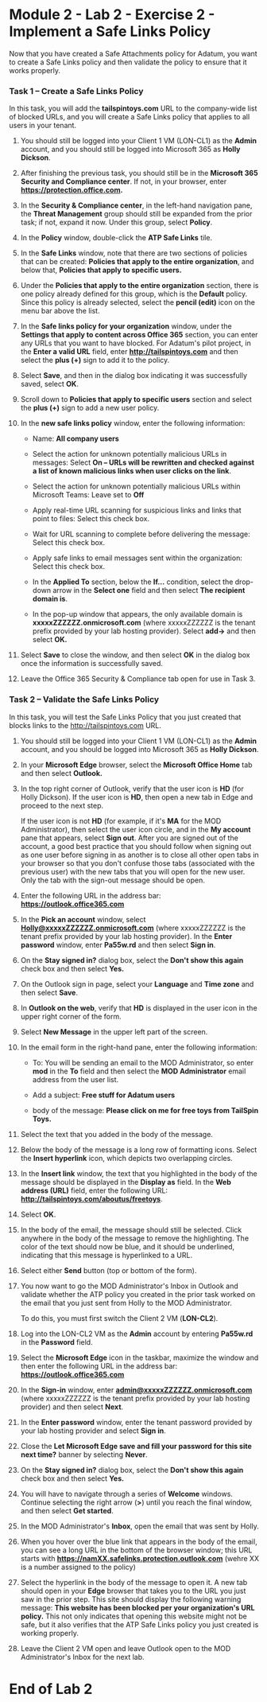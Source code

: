# Module 2 - Lab 2 - Exercise 2 - Implement a Safe Links Policy

Now that you have created a Safe Attachments policy for Adatum, you want to create a Safe Links policy and then validate the policy to ensure that it works properly.


### Task 1 – Create a Safe Links Policy

In this task, you will add the **tailspintoys.com** URL to the company-wide list of blocked URLs, and you will create a Safe Links policy that applies to all users in your tenant.

1. You should still be logged into your Client 1 VM (LON-CL1) as the **Admin** account, and you should still be logged into Microsoft 365 as **Holly Dickson**.

2. After finishing the previous task, you should still be in the **Microsoft 365 Security and Compliance center**. If not, in your browser, enter **https://protection.office.com.**

3. In the **Security &amp; Compliance center**, in the left-hand navigation pane, the **Threat Management** group should still be expanded from the prior task; if not, expand it now. Under this group, select **Policy**.

4. In the **Policy** window, double-click the **ATP Safe Links** tile.

5. In the **Safe Links** window, note that there are two sections of policies that can be created: **Policies that apply to the entire organization**, and below that, **Policies that apply to specific users.**

6. Under the **Policies that apply to the entire organization** section, there is one policy already defined for this group, which is the **Default** policy. Since this policy is already selected, select the **pencil (edit)** icon on the menu bar above the list.

7. In the **Safe links policy for your organization** window, under the **Settings that apply to content across Office 365** section, you can enter any URLs that you want to have blocked. For Adatum's pilot project, in the **Enter a valid URL** field, enter **http://tailspintoys.com** and then select the **plus (+)** sign to add it to the policy.

8. Select **Save**, and then in the dialog box indicating it was successfully saved, select **OK**.

9. Scroll down to **Policies that apply to specific users** section and select the **plus (+)** sign to add a new user policy.

10. In the **new safe links policy** window, enter the following information:

    - Name: **All company users**

    - Select the action for unknown potentially malicious URLs in messages: Select **On – URLs will be rewritten and checked against a list of known malicious links when user clicks on the link**.

    - Select the action for unknown potentially malicious URLs within Microsoft Teams: Leave set to **Off**

    - Apply real-time URL scanning for suspicious links and links that point to files: Select this check box.

    - Wait for URL scanning to complete before delivering the message: Select this check box.

    - Apply safe links to email messages sent within the organization: Select this check box.

    - In the **Applied To** section, below the **If…** condition, select the drop-down arrow in the **Select one** field and then select **The recipient domain is**.

    - In the pop-up window that appears, the only available domain is **xxxxxZZZZZZ.onmicrosoft.com** (where xxxxxZZZZZZ is the tenant prefix provided by your lab hosting provider). Select **add-&gt;** and then select **OK.**

11. Select **Save** to close the window, and then select **OK** in the dialog box once the information is successfully saved.

12. Leave the Office 365 Security &amp; Compliance tab open for use in Task 3.

### Task 2 – Validate the Safe Links Policy

In this task, you will test the Safe Links Policy that you just created that blocks links to the http://tailspintoys.com URL.

1. You should still be logged into your Client 1 VM (LON-CL1) as the **Admin** account, and you should be logged into Microsoft 365 as **Holly Dickson**.

2. In your **Microsoft Edge** browser, select the **Microsoft Office Home** tab and then select **Outlook.**

3. In the top right corner of Outlook, verify that the user icon is **HD** (for Holly Dickson). If the user icon is **HD**, then open a new tab in Edge and proceed to the next step. <br/>

    If the user icon is not **HD** (for example, if it's **MA** for the MOD Administrator), then select the user icon circle, and in the **My account** pane that appears, select **Sign out**. After you are signed out of the account, a good best practice that you should follow when signing out as one user before signing in as another is to close all other open tabs in your browser so that you don't confuse those tabs (associated with the previous user) with the new tabs that you will open for the new user. Only the tab with the sign-out message should be open. 

4. Enter the following URL in the address bar: **https://outlook.office365.com**

5. In the **Pick an account** window, select **Holly@xxxxxZZZZZZ.onmicrosoft.com** (where xxxxxZZZZZZ is the tenant prefix provided by your lab hosting provider). In the **Enter password** window, enter **Pa55w.rd** and then select **Sign in**.

6. On the **Stay signed in?** dialog box, select the **Don't show this again** check box and then select **Yes.**

7. On the Outlook sign in page, select your **Language** and **Time zone** and then select **Save**.

8. In **Outlook on the web**, verify that **HD** is displayed in the user icon in the upper right corner of the form.

9. Select **New Message** in the upper left part of the screen.

10. In the email form in the right-hand pane, enter the following information:

    - To: You will be sending an email to the MOD Administrator, so enter **mod** in the **To** field and then select the **MOD Administrator** email address from the user list.

    - Add a subject: **Free stuff for Adatum users**

    - body of the message: **Please click on me for free toys from TailSpin Toys.**

11. Select the text that you added in the body of the message.

12. Below the body of the message is a long row of formatting icons. Select the **Insert hyperlink** icon, which depicts two overlapping circles.

13. In the **Insert link** window, the text that you highlighted in the body of the message should be displayed in the **Display as** field. In the **Web address (URL)** field, enter the following URL: **http://tailspintoys.com/aboutus/freetoys**.

14. Select **OK**.

15. In the body of the email, the message should still be selected. Click anywhere in the body of the message to remove the highlighting. The color of the text should now be blue, and it should be underlined, indicating that this message is hyperlinked to a URL.

16. Select either **Send** button (top or bottom of the form).

17. You now want to go the MOD Administrator&#39;s Inbox in Outlook and validate whether the ATP policy you created in the prior task worked on the email that you just sent from Holly to the MOD Administrator.<br/>

    To do this, you must first switch the Client 2 VM (**LON-CL2**). 

18. Log into the LON-CL2 VM as the **Admin** account by entering **Pa55w.rd** in the **Password** field.

19. Select the **Microsoft Edge** icon in the taskbar, maximize the window and then enter the following URL in the address bar: **https://outlook.office365.com**

20. In the **Sign-in** window, enter **admin@xxxxxZZZZZZ.onmicrosoft.com** (where xxxxxZZZZZZ is the tenant prefix provided by your lab hosting provider) and then select **Next**.

21. In the **Enter password** window, enter the tenant password provided by your lab hosting provider and select **Sign in**.

22. Close the **Let Microsoft Edge save and fill your password for this site next time?** banner by selecting **Never**.

23. On the **Stay signed in?** dialog box, select the **Don't show this again** check box and then select **Yes.**

24. You will have to navigate through a series of **Welcome** windows. Continue selecting the right arrow (**>**) until you reach the final window, and then select **Get started**.

25. In the MOD Administrator&#39;s **Inbox**, open the email that was sent by Holly.

26. When you hover over the blue link that appears in the body of the email, you can see a long URL in the bottom of the browser window; this URL starts with **https://namXX.safelinks.protection.outlook.com** (wehre XX is a number assigned to the policy) <br/>

27. Select the hyperlink in the body of the message to open it. A new tab should open in your **Edge** browser that takes you to the URL you just saw in the prior step. This site should display the following warning message: **This website has been blocked per your organization's URL policy.** This not only indicates that opening this website might not be safe, but it also verifies that the ATP Safe Links policy you just created is working properly.

28. Leave the Client 2 VM open and leave Outlook open to the MOD Administrator's Inbox for the next lab.


# End of Lab 2

